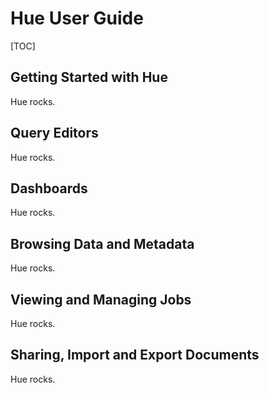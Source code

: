 
<link rel="stylesheet" href="docbook.css" type="text/css" media="screen" title="no title" charset="utf-8"></link>
<link href="${ static('desktop/css/bootstrap2.css') }" rel="stylesheet">
<link href="${ static('desktop/css/bootstrap-responsive2.css') }" rel="stylesheet">

Hue User Guide
==============


<div class="row-fluid">
  <div class="span3">

[TOC]

   </div>
   <div class="span9">

Getting Started with Hue
------------------------

Hue rocks. 


Query Editors
-------------

Hue rocks.


Dashboards
------------

Hue rocks.


Browsing Data and Metadata
--------------------------

Hue rocks.


Viewing and Managing Jobs
-------------------------

Hue rocks.


Sharing, Import and Export Documents
------------------------------------

Hue rocks.


   </div>
</div>
